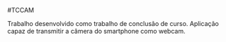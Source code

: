 #TCCAM

Trabalho desenvolvido como trabalho de conclusão de curso.
Aplicação capaz de transmitir a câmera do smartphone como webcam.
